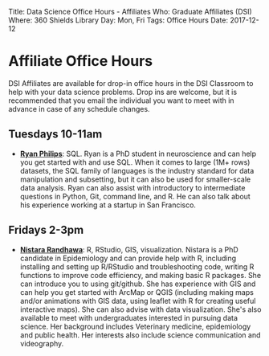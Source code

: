 Title: Data Science Office Hours - Affiliates
Who: Graduate Affiliates (DSI)
Where: 360 Shields Library
Day: Mon, Fri
Tags: Office Hours
Date: 2017-12-12

# Affiliate Office Hours

DSI Affiliates are available for drop-in office hours in the DSI Classroom to
help with your data science problems. Drop ins are welcome, but it is
recommended that you email the individual you want to meet with in advance in
case of any schedule changes.

## Tuesdays 10-11am
* __[Ryan Philips](mailto:rcphilips@ucdavis.edu)__: SQL. 
    Ryan is a PhD student in neuroscience and can help you get started with and use SQL. When it comes to large (1M+ rows) datasets, the SQL family of languages is the industry standard for data manipulation and subsetting, but it can also be used for smaller-scale data analysis. Ryan can also assist with introductory to intermediate questions in Python, Git, command line, and R. He can also talk about his experience working at a startup in San Francisco.

## Fridays 2-3pm
*   __[Nistara Randhawa](mailto:nrandhawa@ucdavis.edu>)__: R, RStudio, GIS, visualization. 
    Nistara is a PhD candidate in Epidemiology and can provide help with R, including installing and setting up R/RStudio and
    troubleshooting code, writing R functions to improve code efficiency, and
    making basic R packages. She can introduce you to using git/github. She has
    experience with GIS and can help you get started with ArcMap or QGIS
    (including making maps and/or animations with GIS data, using leaflet with
    R for creating useful interactive maps). She can also advise with data
    visualization. She's also available to meet with undergraduates interested
    in pursuing data science. Her background includes Veterinary medicine,
    epidemiology and public health. Her interests also include science
    communication and videography.